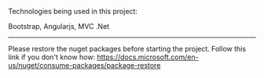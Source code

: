 Technologies being used in this project:

Bootstrap, Angularjs, MVC .Net

---

Please restore the nuget packages before starting the project.
Follow this link if you don't know how:
https://docs.microsoft.com/en-us/nuget/consume-packages/package-restore
